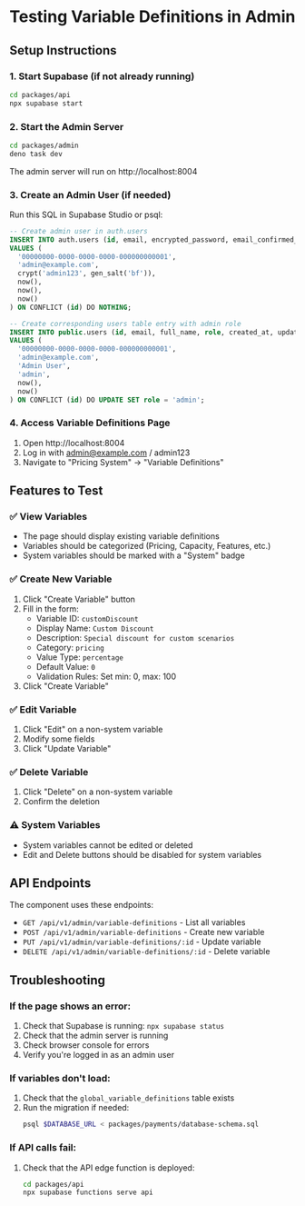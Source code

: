 # Testing Variable Definitions in Admin

## Setup Instructions

### 1. Start Supabase (if not already running)
```bash
cd packages/api
npx supabase start
```

### 2. Start the Admin Server
```bash
cd packages/admin
deno task dev
```
The admin server will run on http://localhost:8004

### 3. Create an Admin User (if needed)
Run this SQL in Supabase Studio or psql:
```sql
-- Create admin user in auth.users
INSERT INTO auth.users (id, email, encrypted_password, email_confirmed_at, created_at, updated_at)
VALUES (
  '00000000-0000-0000-0000-000000000001',
  'admin@example.com',
  crypt('admin123', gen_salt('bf')),
  now(),
  now(),
  now()
) ON CONFLICT (id) DO NOTHING;

-- Create corresponding users table entry with admin role
INSERT INTO public.users (id, email, full_name, role, created_at, updated_at)
VALUES (
  '00000000-0000-0000-0000-000000000001',
  'admin@example.com',
  'Admin User',
  'admin',
  now(),
  now()
) ON CONFLICT (id) DO UPDATE SET role = 'admin';
```

### 4. Access Variable Definitions Page
1. Open http://localhost:8004
2. Log in with admin@example.com / admin123
3. Navigate to "Pricing System" → "Variable Definitions"

## Features to Test

### ✅ View Variables
- The page should display existing variable definitions
- Variables should be categorized (Pricing, Capacity, Features, etc.)
- System variables should be marked with a "System" badge

### ✅ Create New Variable
1. Click "Create Variable" button
2. Fill in the form:
   - Variable ID: `customDiscount`
   - Display Name: `Custom Discount`
   - Description: `Special discount for custom scenarios`
   - Category: `pricing`
   - Value Type: `percentage`
   - Default Value: `0`
   - Validation Rules: Set min: 0, max: 100
3. Click "Create Variable"

### ✅ Edit Variable
1. Click "Edit" on a non-system variable
2. Modify some fields
3. Click "Update Variable"

### ✅ Delete Variable
1. Click "Delete" on a non-system variable
2. Confirm the deletion

### ⚠️ System Variables
- System variables cannot be edited or deleted
- Edit and Delete buttons should be disabled for system variables

## API Endpoints

The component uses these endpoints:

- `GET /api/v1/admin/variable-definitions` - List all variables
- `POST /api/v1/admin/variable-definitions` - Create new variable
- `PUT /api/v1/admin/variable-definitions/:id` - Update variable
- `DELETE /api/v1/admin/variable-definitions/:id` - Delete variable

## Troubleshooting

### If the page shows an error:
1. Check that Supabase is running: `npx supabase status`
2. Check that the admin server is running
3. Check browser console for errors
4. Verify you're logged in as an admin user

### If variables don't load:
1. Check that the `global_variable_definitions` table exists
2. Run the migration if needed:
   ```bash
   psql $DATABASE_URL < packages/payments/database-schema.sql
   ```

### If API calls fail:
1. Check that the API edge function is deployed:
   ```bash
   cd packages/api
   npx supabase functions serve api
   ```